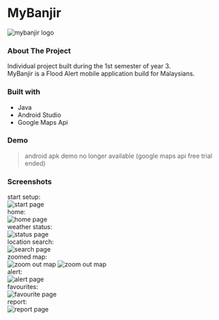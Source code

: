 # MyBanjir
![mybanjir logo](logo.png)
### About The Project
Individual project built during the 1st semester of year 3. <br/>
MyBanjir is a Flood Alert mobile application build for Malaysians.
### Built with
- Java
- Android Studio
- Google Maps Api
### Demo
> android apk demo no longer available (google maps api free trial ended)
### Screenshots
start setup:<br/>
![start page](/Screenshots/Home1.png)
<br/>home:<br/>
![home page](/Screenshots/Home4.png)
<br/>weather status:<br/>
![status page](/Screenshots/Status2.png)
<br/>location search: <br/>
![search page](/Screenshots/Fav3.png)
<br/>zoomed map:<br/>
![zoom out map](/Screenshots/Map2.png)
![zoom out map](/Screenshots/Map3.png)
<br/>alert:<br/>
![alert page](/Screenshots/Alert1.png)
<br/>favourites:<br/>
![favourite page](/Screenshots/Fav5.png)
<br/>report:<br/>
![report page](/Screenshots/Report2.png)







